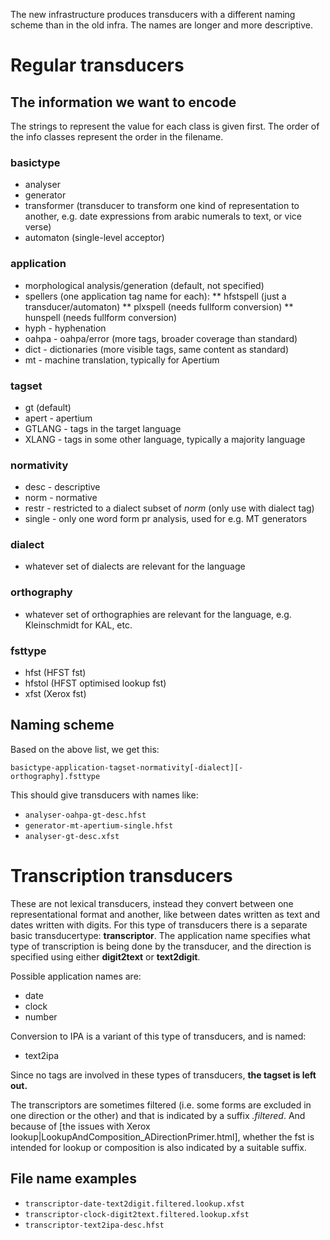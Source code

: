 The new infrastructure produces transducers with a different naming scheme than in the old infra. The names are longer and more descriptive.


# Regular transducers


## The information we want to encode


The strings to represent the value for each class is given first. The order
of the info classes represent the order in the filename.


### basictype
* analyser
* generator
* transformer (transducer to transform one kind of representation to another,
  e.g. date expressions from arabic numerals to text, or vice verse)
* automaton (single-level acceptor)


### application
* morphological analysis/generation (default, not specified)
* spellers (one application tag name for each):
** hfstspell (just a transducer/automaton)
** plxspell (needs fullform conversion)
** hunspell (needs fullform conversion)
* hyph - hyphenation
* oahpa - oahpa/error (more tags, broader coverage than standard)
* dict - dictionaries (more visible tags, same content as standard)
* mt - machine translation, typically for Apertium


### tagset
* gt (default)
* apert - apertium
* GTLANG - tags in the target language
* XLANG - tags in some other language, typically a majority language


### normativity
* desc - descriptive
* norm - normative
* restr - restricted to a dialect subset of *norm* (only use with dialect tag)
* single - only one word form pr analysis, used for e.g. MT generators


### dialect
* whatever set of dialects are relevant for the language


### orthography
* whatever set of orthographies are relevant for the language, e.g.
Kleinschmidt for KAL, etc.


### fsttype
* hfst (HFST fst)
* hfstol (HFST optimised lookup fst)
* xfst (Xerox fst)


## Naming scheme


Based on the above list, we get this:


```
basictype-application-tagset-normativity[-dialect][-orthography].fsttype
```


This should give transducers with names like:


* `analyser-oahpa-gt-desc.hfst`
* `generator-mt-apertium-single.hfst`
* `analyser-gt-desc.xfst`


# Transcription transducers


These are not lexical transducers, instead they convert between one
representational format and another, like between dates written as text and
dates written with digits. For this type of transducers there is a separate
basic transducertype: **transcriptor**. The application name specifies what
type of transcription is being done by the transducer, and the direction is
specified using either **digit2text** or **text2digit**.


Possible application names are:


* date
* clock
* number


Conversion to IPA is a variant of this type of transducers, and is named:


* text2ipa


Since no tags are involved in these types of transducers,
**the tagset is left out.**


The transcriptors are sometimes filtered (i.e. some forms are excluded in
one direction or the other) and that is indicated by a suffix *.filtered*.
And because of [the issues with Xerox
lookup|LookupAndComposition_ADirectionPrimer.html], whether the fst is
intended for lookup or composition is also indicated by a suitable suffix.


## File name examples


* `transcriptor-date-text2digit.filtered.lookup.xfst`
* `transcriptor-clock-digit2text.filtered.lookup.xfst`
* `transcriptor-text2ipa-desc.hfst`
